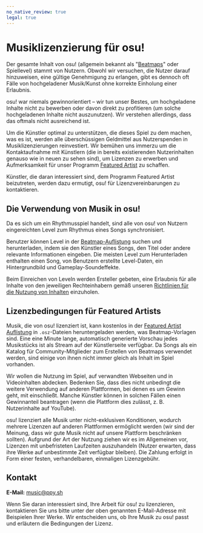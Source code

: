 ```yaml
---
no_native_review: true
legal: true
---
```


# Musiklizenzierung für osu!

Der gesamte Inhalt von osu! (allgemein bekannt als "[Beatmaps](/wiki/Beatmap)" oder Spiellevel) stammt von Nutzern. Obwohl wir versuchen, die Nutzer darauf hinzuweisen, eine gültige Genehmigung zu erlangen, gibt es dennoch oft Fälle von hochgeladener Musik/Kunst ohne korrekte Einholung einer Erlaubnis.

osu! war niemals gewinnorientiert – wir tun unser Bestes, um hochgeladene Inhalte nicht zu bewerben oder davon direkt zu profitieren (um solche hochgeladenen Inhalte nicht auszunutzen). Wir verstehen allerdings, dass das oftmals nicht ausreichend ist.

Um die Künstler optimal zu unterstützen, die dieses Spiel zu dem machen, was es ist, werden alle überschüssigen Geldmittel aus Nutzerspenden in Musiklizenzierungen reinvestiert. Wir bemühen uns immerzu um die Kontaktaufnahme mit Künstlern (die in bereits existierenden Nutzerinhalten genauso wie in neuen zu sehen sind), um Lizenzen zu erwerben und Aufmerksamkeit für unser Programm [Featured Artist](/wiki/Featured_Artists) zu schaffen.

Künstler, die daran interessiert sind, dem Programm Featured Artist beizutreten, werden dazu ermutigt, osu! für Lizenzvereinbarungen zu kontaktieren.

## Die Verwendung von Musik in osu!

Da es sich um ein Rhythmusspiel handelt, sind alle von osu! von Nutzern eingereichten Level zum Rhythmus eines Songs synchronisiert.

Benutzer können Level in der [Beatmap-Auflistung](https://osu.ppy.sh/beatmapsets) suchen und herunterladen, indem sie den Künstler eines Songs, den Titel oder andere relevante Informationen eingeben. Die meisten Level zum Herunterladen enthalten einen Song, von Benutzern erstellte Level-Daten, ein Hintergrundbild und Gameplay-Soundeffekte.

Beim Einreichen von Leveln werden Ersteller gebeten, eine Erlaubnis für alle Inhalte von den jeweiligen Rechteinhabern gemäß unseren [Richtlinien für die Nutzung von Inhalten](/wiki/Rules/Content_Usage_Guidelines) einzuholen.

## Lizenzbedingungen für Featured Artists

Musik, die von osu! lizenziert ist, kann kostenlos in der [Featured Artist Auflistung](https://osu.ppy.sh/beatmaps/artists) in `.osz`-Dateien heruntergeladen werden, was Beatmap-Vorlagen sind. Eine eine Minute lange, automatisch generierte Vorschau jedes Musikstücks ist als Stream auf der Künstlerseite verfügbar. Da Songs als ein Katalog für Community-Mitglieder zum Erstellen von Beatmaps verwendet werden, sind einige von ihnen nicht immer gleich als Inhalt im Spiel vorhanden.

Wir wollen die Nutzung im Spiel, auf verwandten Webseiten und in Videoinhalten abdecken. Bedenken Sie, dass dies nicht unbedingt die weitere Verwendung auf anderen Plattformen, bei denen es um Gewinn geht, mit einschließt. Manche Künstler können in solchen Fällen einen Gewinnanteil beantragen (wenn die Plattform dies zulässt, z. B. Nutzerinhalte auf YouTube).

osu! lizenziert alle Musik unter nicht-exklusiven Konditionen, wodurch mehrere Lizenzen auf anderen Plattformen ermöglicht werden (wir sind der Meinung, dass wir gute Musik nicht auf unsere Plattform beschränken sollten). Aufgrund der Art der Nutzung ziehen wir es im Allgemeinen vor, Lizenzen mit unbefristeten Laufzeiten auszuhandeln (Nutzer erwarten, dass ihre Werke auf unbestimmte Zeit verfügbar bleiben). Die Zahlung erfolgt in Form einer festen, verhandelbaren, einmaligen Lizenzgebühr.

## Kontakt

**E-Mail:** [music@ppy.sh](mailto:music@ppy.sh)

Wenn Sie daran interessiert sind, Ihre Arbeit für osu! zu lizenzieren, kontaktieren Sie uns bitte unter der oben genannten E-Mail-Adresse mit Beispielen Ihrer Werke. Wir entscheiden uns, ob Ihre Musik zu osu! passt und erläutern die Bedingungen der Lizenz.
